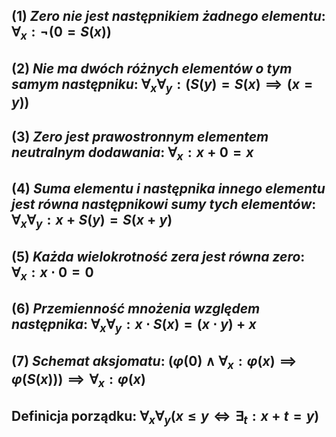 ## (1) *Zero nie jest następnikiem żadnego elementu*: $\forall_{x}:\neg(0=S(x))$
## (2) *Nie ma dwóch różnych elementów o tym samym następniku*: $\forall_{x}\forall_{y}:(S(y)=S(x)\implies(x=y))$
## (3) *Zero jest prawostronnym elementem neutralnym dodawania*: $\forall_{x}:x+0=x$
## (4) *Suma elementu i następnika innego elementu jest równa następnikowi sumy tych elementów*: $\forall_{x}\forall_{y}: x+S(y)=S(x+y)$
## (5) *Każda wielokrotność zera jest równa zero*: $\forall_{x}:x\cdot0=0$
## (6) *Przemienność mnożenia względem następnika*: $\forall_{x}\forall_{y}: x\cdot{S(x)}=(x\cdot{y})+x$
## (7) *Schemat aksjomatu*: $(\varphi(0) \wedge \forall_{x}: \varphi(x)\implies\varphi(S(x)))\implies\forall_{x}:\varphi(x)$
## **Definicja porządku**: $\forall_x\forall_y(x\leq y\iff\exists_t:x+t=y)$